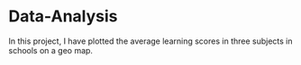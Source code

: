 # Data-Analysis
In this project, I have plotted the average learning scores in three subjects in schools on a geo map.
